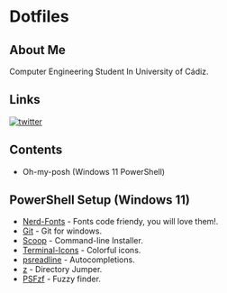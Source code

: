 
# Dotfiles




## About Me
Computer Engineering Student In University of Cádiz.



## Links
[![twitter](https://img.shields.io/badge/twitter-1DA1F2?style=for-the-badge&logo=twitter&logoColor=white)](https://twitter.com/EviLAsRz)


## Contents

 - Oh-my-posh (Windows 11 PowerShell)

## PowerShell Setup (Windows 11)
 - [Nerd-Fonts](https://github.com/ryanoasis/nerd-fonts) - Fonts code friendy, you will love them!.
 - [Git](https://gitforwindows.org/) - Git for windows.
 - [Scoop](https://scoop.sh/) - Command-line Installer.
 - [Terminal-Icons](https://github.com/devblackops/Terminal-Icons) - Colorful icons.
 - [psreadline](https://docs.microsoft.com/en-us/powershell/module/psreadline/?view=powershell-7.2) - Autocompletions.
 - [z](https://www.powershellgallery.com/packages/z/1.1.13) - Directory Jumper.
 - [PSFzf](https://github.com/kelleyma49/PSFzf) - Fuzzy finder.
